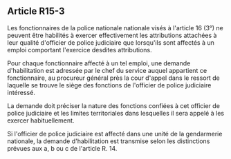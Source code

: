 Article R15-3
----
Les fonctionnaires de la police nationale nationale visés à l'article 16 (3°) ne
peuvent être habilités à exercer effectivement les attributions attachées à leur
qualité d'officier de police judiciaire que lorsqu'ils sont affectés à un emploi
comportant l'exercice desdites attributions.

Pour chaque fonctionnaire affecté à un tel emploi, une demande d'habilitation
est adressée par le chef du service auquel appartient ce fonctionnaire, au
procureur général près la cour d'appel dans le ressort de laquelle se trouve le
siège des fonctions de l'officier de police judiciaire intéressé.

La demande doit préciser la nature des fonctions confiées à cet officier de
police judiciaire et les limites territoriales dans lesquelles il sera appelé à
les exercer habituellement.

Si l'officier de police judiciaire est affecté dans une unité de la gendarmerie
nationale, la demande d'habilitation est transmise selon les distinctions
prévues aux a, b ou c de l'article R. 14.
